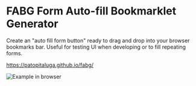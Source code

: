 # FABG Form Auto-fill Bookmarklet Generator

Create an "auto fill form button" ready to drag and drop into your browser bookmarks bar. Useful for testing UI when developing or to fill repeating forms.

https://patopitaluga.github.io/fabg/

![Example in browser](https://patopitaluga.github.io/fabg/browserexample.png)
